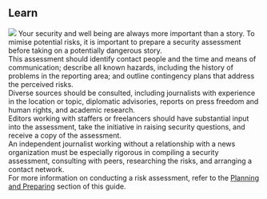 ## Learn
![](recap.png)
Your security and well being are always more important than a story. To mimise potential risks, it is important to prepare a security assessment before taking on a potentially dangerous story.
<br>
This assessment should identify contact people and the time and means of communication; describe all known hazards, including the history of problems in the reporting area; and outline contingency plans that address the perceived risks.
<br>
Diverse sources should be consulted, including journalists with experience in the location or topic, diplomatic advisories, reports on press freedom and human rights, and academic research.
<br>
Editors working with staffers or freelancers should have substantial input into the assessment, take the initiative in raising security questions, and receive a copy of the assessment.
<br>
An independent journalist working without a relationship with a news organization must be especially rigorous in compiling a security assessment, consulting with peers, researching the risks, and arranging a contact network.
<br>
For more information on conducting a risk assessment, refer to the [Planning and Preparing](en/topics/practice-2-planning/0-getting-started/1-intro.md) section of this guide.
